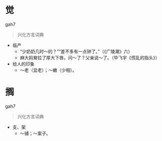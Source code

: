 # 觉
gah7
> 兴化方言词典
- 临产
  - “少奶奶几时～的？”“差不多有一点钟了。”（《广陵潮》六）
  - 麻大妈耷拉了厚大下唇，问～了？父亲说～了。（毕飞宇《慌乱的指头》）
- 给人的印象
  - ～老（显老）；～嫩（少相）。

# 搁
gah7
> 兴化方言词典
- 支、架
  - ～铺；～案子。
